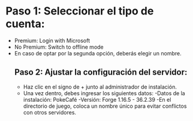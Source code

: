 <body>
    <main>
        <h1>Paso 1: Seleccionar el tipo de cuenta:</h1>
        <ul>
            <li>Premium: Login with Microsoft</li>
            <li>No Premium: Switch to offline mode</li>
            <li>En caso de optar por la segunda opción, deberás elegir un nombre.</li>
        <h2>Paso 2: Ajustar la configuración del servidor:</h2>
        <ul>
            <li>Haz clic en el signo de + junto al administrador de instalación.</li>
            <li>Una vez dentro, debes ingresar los siguientes datos:
            -Datos de la instalación: PokeCafé
            -Versión: Forge 1.16.5 - 36.2.39
            -En el directorio de juego, coloca un nombre único para evitar conflictos con otros servidores.</li>

